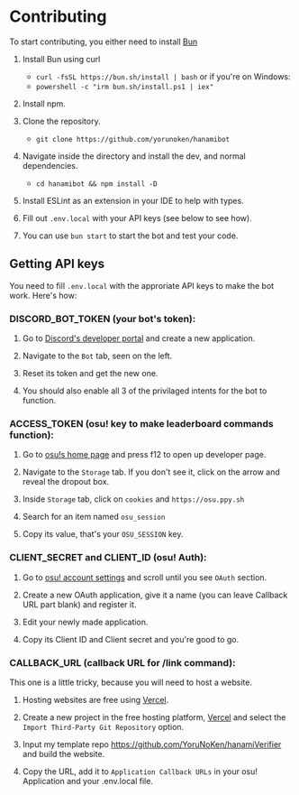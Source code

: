 # Contributing

To start contributing, you either need to install [Bun](https://bun.sh/)

1. Install Bun using curl
   - `curl -fsSL https://bun.sh/install | bash`
   or if you're on Windows:
   - `powershell -c "irm bun.sh/install.ps1 | iex"`

2. Install npm.

3. Clone the repository.
   - `git clone https://github.com/yorunoken/hanamibot`

4. Navigate inside the directory and install the dev, and normal dependencies.
   - `cd hanamibot && npm install -D`

5. Install ESLint as an extension in your IDE to help with types.

6. Fill out `.env.local` with your API keys (see below to see how).

7. You can use `bun start` to start the bot and test your code.

## Getting API keys

You need to fill `.env.local` with the approriate API keys to make the bot work. Here's how:

### DISCORD_BOT_TOKEN (your bot's token):

   1. Go to [Discord's developer portal](https://discord.com/developers/applications) and create a new application.

   2. Navigate to the `Bot` tab, seen on the left.

   3. Reset its token and get the new one.

   4. You should also enable all 3 of the privilaged intents for the bot to function.

### ACCESS_TOKEN (osu! key to make leaderboard commands function):

   1. Go to [osu!s home page](https://osu.ppy.sh/home) and press f12 to open up developer page.

   2. Navigate to the `Storage` tab. If you don't see it, click on the arrow and reveal the dropout box.

   3. Inside `Storage` tab, click on `cookies` and `https://osu.ppy.sh`

   4. Search for an item named `osu_session`

   5. Copy its value, that's your `OSU_SESSION` key.

### CLIENT_SECRET and CLIENT_ID (osu! Auth):

   1. Go to [osu! account settings](https://osu.ppy.sh/home/account/edit) and scroll until you see `OAuth` section.

   2. Create a new OAuth application, give it a name (you can leave Callback URL part blank) and register it.

   3. Edit your newly made application.

   4. Copy its Client ID and Client secret and you're good to go.

### CALLBACK_URL (callback URL for /link command):

   This one is a little tricky, because you will need to host a website.

1. Hosting websites are free using [Vercel](https://vercel.com).

2. Create a new project in the free hosting platform, [Vercel](https://vercel.com) and select the `Import Third-Party Git Repository` option.

3. Input my template repo <https://github.com/YoruNoKen/hanamiVerifier> and build the website.

4. Copy the URL, add it to `Application Callback URLs` in your osu! Application and your .env.local file.
